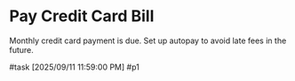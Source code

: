 # Pay Credit Card Bill

Monthly credit card payment is due. Set up autopay to avoid late fees in the future.

#task [2025/09/11 11:59:00 PM] #p1
